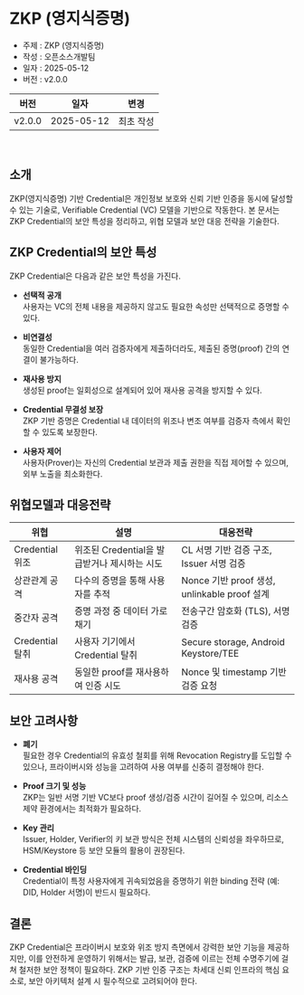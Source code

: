 # ZKP (영지식증명)

- 주제 : ZKP (영지식증명)
- 작성 : 오픈소스개발팀
- 일자 : 2025-05-12
- 버전 : v2.0.0

| 버전 | 일자       | 변경         |
| ------- | ---------- | --------------- |
| v2.0.0  | 2025-05-12 | 최초 작성 |

<br>

## 소개

ZKP(영지식증명) 기반 Credential은 개인정보 보호와 신뢰 기반 인증을 동시에 달성할 수 있는 기술로, Verifiable Credential (VC) 모델을 기반으로 작동한다. 본 문서는 ZKP Credential의 보안 특성을 정리하고, 위협 모델과 보안 대응 전략을 기술한다.

## ZKP Credential의 보안 특성

ZKP Credential은 다음과 같은 보안 특성을 가진다.

- **선택적 공개**  
  사용자는 VC의 전체 내용을 제공하지 않고도 필요한 속성만 선택적으로 증명할 수 있다.

- **비연결성**  
  동일한 Credential을 여러 검증자에게 제출하더라도, 제출된 증명(proof) 간의 연결이 불가능하다.

- **재사용 방지**  
  생성된 proof는 일회성으로 설계되어 있어 재사용 공격을 방지할 수 있다.

- **Credential 무결성 보장**  
  ZKP 기반 증명은 Credential 내 데이터의 위조나 변조 여부를 검증자 측에서 확인할 수 있도록 보장한다.

- **사용자 제어**  
  사용자(Prover)는 자신의 Credential 보관과 제출 권한을 직접 제어할 수 있으며, 외부 노출을 최소화한다.

## 위협모델과 대응전략

| 위협                        | 설명                                                                 | 대응전략                                        |
|------------------------------|-----------------------------------------------------------------------------|-------------------------------------------------------------|
| Credential 위조            | 위조된 Credential을 발급받거나 제시하는 시도                                  | CL 서명 기반 검증 구조, Issuer 서명 검증                     |
| 상관관계 공격           | 다수의 증명을 통해 사용자를 추적                                            | Nonce 기반 proof 생성, unlinkable proof 설계                |
| 중간자 공격      | 증명 과정 중 데이터 가로채기                                                  | 전송구간 암호화 (TLS), 서명 검증                            |
| Credential 탈취              | 사용자 기기에서 Credential 탈취                                              | Secure storage, Android Keystore/TEE                       |
| 재사용 공격                 | 동일한 proof를 재사용하여 인증 시도                                          | Nonce 및 timestamp 기반 검증 요청                          |

## 보안 고려사항

- **폐기**  
  필요한 경우 Credential의 유효성 철회를 위해 Revocation Registry를 도입할 수 있으나, 프라이버시와 성능을 고려하여 사용 여부를 신중히 결정해야 한다.

- **Proof 크기 및 성능**  
  ZKP는 일반 서명 기반 VC보다 proof 생성/검증 시간이 길어질 수 있으며, 리소스 제약 환경에서는 최적화가 필요하다.

- **Key 관리**  
  Issuer, Holder, Verifier의 키 보관 방식은 전체 시스템의 신뢰성을 좌우하므로, HSM/Keystore 등 보안 모듈의 활용이 권장된다.

- **Credential 바인딩**  
  Credential이 특정 사용자에게 귀속되었음을 증명하기 위한 binding 전략 (예: DID, Holder 서명)이 반드시 필요하다.

## 결론

ZKP Credential은 프라이버시 보호와 위조 방지 측면에서 강력한 보안 기능을 제공하지만, 이를 안전하게 운영하기 위해서는 발급, 보관, 검증에 이르는 전체 수명주기에 걸쳐 철저한 보안 정책이 필요하다. ZKP 기반 인증 구조는 차세대 신뢰 인프라의 핵심 요소로, 보안 아키텍처 설계 시 필수적으로 고려되어야 한다.

